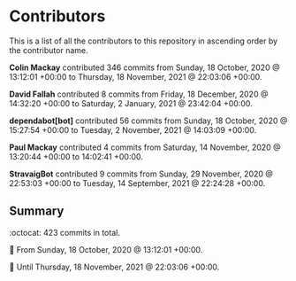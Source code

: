 # Contributors

This is a list of all the contributors to this repository in ascending order by the contributor name.

**Colin Mackay** contributed 346 commits from Sunday, 18 October, 2020 @ 13:12:01 +00:00 to Thursday, 18 November, 2021 @ 22:03:06 +00:00.

**David Fallah** contributed 8 commits from Friday, 18 December, 2020 @ 14:32:20 +00:00 to Saturday, 2 January, 2021 @ 23:42:04 +00:00.

**dependabot[bot]** contributed 56 commits from Sunday, 18 October, 2020 @ 15:27:54 +00:00 to Tuesday, 2 November, 2021 @ 14:03:09 +00:00.

**Paul Mackay** contributed 4 commits from Saturday, 14 November, 2020 @ 13:20:44 +00:00 to 14:02:41 +00:00.

**StravaigBot** contributed 9 commits from Sunday, 29 November, 2020 @ 22:53:03 +00:00 to Tuesday, 14 September, 2021 @ 22:24:28 +00:00.

## Summary

:octocat: 423 commits in total.

:date: From Sunday, 18 October, 2020 @ 13:12:01 +00:00.

:date: Until Thursday, 18 November, 2021 @ 22:03:06 +00:00.

